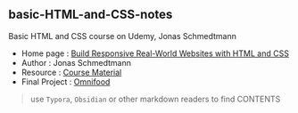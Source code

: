 ## basic-HTML-and-CSS-notes
Basic HTML and CSS course on Udemy, Jonas Schmedtmann

- Home page     : [Build Responsive Real-World Websites with HTML and CSS](https://www.udemy.com/course/design-and-develop-a-killer-website-with-html5-and-css3/)
- Author        : Jonas Schmedtmann
- Resource      : [Course Material](https://github.com/jonasschmedtmann/html-css-course)
- Final Project : [Omnifood](https://omifood-nozomi1466.netlify.app)

>use `Typora`, `Obsidian` or other markdown readers to find CONTENTS
